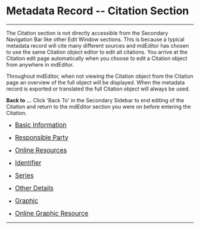 # Metadata Record -- Citation Section
---

The <span class="md-section">Citation</span> section is not directly accessible from the <span class="md-window">Secondary Navigation Bar</span> like other <span class="md-window">Edit Window</span> sections.  This is because a typical metadata record will cite many different sources and mdEditor has chosen to use the same <span class="md-panel">Citation</span> object editor to edit all citations.  You arrive at the <span class="md-section"> Citation</span> edit page automatically when you choose to edit a <span class="md-panel"> Citation</span> object from anywhere in mdEditor.  
 
 Throughout mdEditor, when not viewing the <span class="md-panel"> Citation</span> object from the <span class="md-section">Citation</span> page an overview of the full object will be displayed. When the metadata record is exported or translated the full <span class="md-panel">Citation</span> object will always be used.  

<strong class="btn btn-primary btn-xs"> <i class="fa fa-arrow-left"> </i> Back to ...</strong> Click 'Back To' in the <span class="md-window">Secondary Sidebar</span> to end editing of the <span class="md-panel">Citation</span> and return to the mdEditor section you were on before entering the <span class="md-section">Citation</span>.


 * [<span class="md-panel" style="font-size: larger">Basic Information</span>](basicInfo-panel.md)

 * [<span class="md-panel" style="font-size: larger">Responsible Party</span>](responsibleParty-panel.md)

 * [<span class="md-panel" style="font-size: larger">Online Resources</span>](onlineResource-panel.md)

 * [<span class="md-panel" style="font-size: larger">Identifier</span>](identifier-panel.md)

 * [<span class="md-panel" style="font-size: larger">Series](series-panel.md)

 * [<span class="md-panel" style="font-size: larger">Other Details</span>](otherDetails-panel.md)

 * [<span class="md-panel" style="font-size: larger">Graphic</span>](graphic-panel.md)
 
 * [<span class="md-panel" style="font-size: larger">Online Graphic Resource</span>](onlineGraphicResource-panel.md)

---
